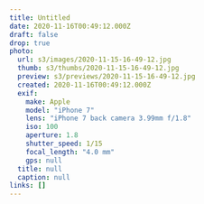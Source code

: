 ```yaml
---
title: Untitled
date: 2020-11-16T00:49:12.000Z
draft: false
drop: true
photo:
  url: s3/images/2020-11-15-16-49-12.jpg
  thumb: s3/thumbs/2020-11-15-16-49-12.jpg
  preview: s3/previews/2020-11-15-16-49-12.jpg
  created: 2020-11-16T00:49:12.000Z
  exif:
    make: Apple
    model: "iPhone 7"
    lens: "iPhone 7 back camera 3.99mm f/1.8"
    iso: 100
    aperture: 1.8
    shutter_speed: 1/15
    focal_length: "4.0 mm"
    gps: null
  title: null
  caption: null
links: []
---
```

